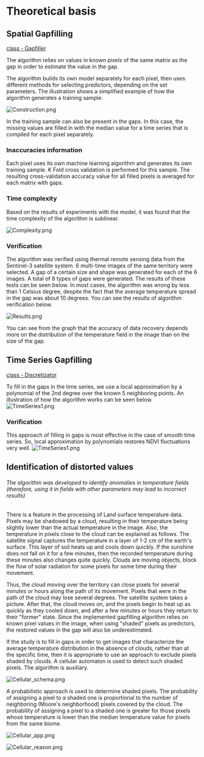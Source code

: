 # Theoretical basis

## Spatial Gapfilling
[class - Gapfiller](https://github.com/Dreamlone/SSGP-toolbox/blob/master/SSGPToolbox/Gapfiller.py)

The algorithm relies on values in known pixels of the same matrix as the gap in order to estimate the value in the gap.

The algorithm builds its own model separately for each pixel, then uses different methods for selecting predictors, depending on the set parameters. The illustration shows a simplified example of how the algorithm generates a training sample.

![Construction.png](https://raw.githubusercontent.com/Dreamlone/SSGP-toolbox/master/Supplementary/images/rm_3_Construction.png)

In the training sample can also be present in the gaps. In this case, the missing values are filled in with the median value for a time series that is compiled for each pixel separately.

### Inaccuracies information 

Each pixel uses its own machine learning algorithm and generates its own training sample. K Fold cross validation is performed for this sample. The resulting cross-validation accuracy value for all filled pixels is averaged for each matrix with gaps.

### Time complexity

Based on the results of experiments with the model, it was found that the time complexity of the algorithm is sublinear.

![Complexity.png](https://raw.githubusercontent.com/Dreamlone/SSGP-toolbox/master/Supplementary/images/rm_4_Complexity.png)

### Verification

The algorithm was verified using thermal remote sensing data from the Sentinel-3 satellite system. 6 multi-time images of the same territory were selected. A gap of a certain size and shape was generated for each of the 6 images. A total of 8 types of gaps were generated. The results of these tests can be seen below. In most cases, the algorithm was wrong by less than 1 Celsius degree, despite the fact that the average temperature spread in the gap was about 10 degrees. You can see the results of algorithm verification below.

![Results.png](https://raw.githubusercontent.com/Dreamlone/SSGP-toolbox/master/Supplementary/images/rm_5_Results.png)

You can see from the graph that the accuracy of data recovery depends more on the distribution of the temperature field in the image than on the size of the gap.

## Time Series Gapfilling
[class - Discretizator](https://github.com/Dreamlone/SSGP-toolbox/blob/master/SSGPToolbox/TimeSeries.py)

To fill in the gaps in the time series, we use a local approximation by a polynomial of the 2nd degree over the known 5 neighboring points. An illustration of how the algorithm works can be seen below.
![TimeSeries1.png](https://raw.githubusercontent.com/Dreamlone/SSGP-toolbox/master/Supplementary/images/rm_7_TS.png)

### Verification
This approach of filling in gaps is most effective in the case of smooth time series. So, local approximation by polynomials restores NDVI fluctuations very well.
![TimeSeries1.png](https://raw.githubusercontent.com/Dreamlone/SSGP-toolbox/master/Supplementary/images/rm_8_TS.png)

## Identification of distorted values

###### The algorithm was developed to identify anomalies in temperature fields (therefore, using it in fields with other parameters may lead to incorrect results)

There is a feature in the processing of Land surface temperature data. Pixels may be shadowed by a cloud, resulting in their temperature being slightly lower than the actual temperature in the image. Also, the temperature in pixels close to the cloud can be explained as follows. The satellite signal captures the temperature in a layer of 1-2 cm of the earth's surface. This layer of soil heats up and cools down quickly. If the sunshine does not fall on it for a few minutes, then the recorded temperature during these minutes also changes quite quickly. Clouds are moving objects, block the flow of solar radiation for some pixels for some time during their movement. 

Thus, the cloud moving over the territory can close pixels for several minutes or hours along the path of its movement. Pixels that were in the path of the cloud may lose several degrees. The satellite system takes a picture. After that, the cloud moves on, and the pixels begin to heat up as quickly as they cooled down, and after a few minutes or hours they return to their "former" state. Since the implemented gapfilling algorithm relies on known pixel values in the image, when using "shaded" pixels as predictors, the restored values in the gap will also be underestimated. 

If the study is to fill in gaps in order to get images that characterize the average temperature distribution in the absence of clouds, rather than at the specific time, then it is appropriate to use an approach to exclude pixels shaded by clouds. A cellular automaton is used to detect such shaded pixels. The algorithm is auxiliary.

![Cellular_schema.png](https://raw.githubusercontent.com/Dreamlone/SSGP-toolbox/master/Supplementary/images/rm_9_cellular.png)


A probabilistic approach is used to determine shaded pixels. The probability of assigning a pixel to a shaded one is proportional to the number of neighboring (Moore's neighborhood) pixels covered by the cloud. The probability of assigning a pixel to a shaded one is greater for those pixels whose temperature is lower than the median temperature value for pixels from the same biome.

![Cellular_app.png](https://raw.githubusercontent.com/Dreamlone/SSGP-toolbox/master/Supplementary/images/rm_10_cellular.png)

![Cellular_reason.png](https://raw.githubusercontent.com/Dreamlone/SSGP-toolbox/master/Supplementary/images/rm_11_cellular.png)
